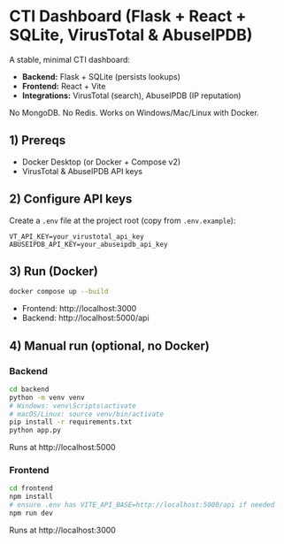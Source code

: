 # CTI Dashboard (Flask + React + SQLite, VirusTotal & AbuseIPDB)

A stable, minimal CTI dashboard:
- **Backend:** Flask + SQLite (persists lookups)
- **Frontend:** React + Vite
- **Integrations:** VirusTotal (search), AbuseIPDB (IP reputation)

No MongoDB. No Redis. Works on Windows/Mac/Linux with Docker.

## 1) Prereqs
- Docker Desktop (or Docker + Compose v2)
- VirusTotal & AbuseIPDB API keys

## 2) Configure API keys
Create a `.env` file at the project root (copy from `.env.example`):
```
VT_API_KEY=your_virustotal_api_key
ABUSEIPDB_API_KEY=your_abuseipdb_api_key
```

## 3) Run (Docker)
```bash
docker compose up --build
```
- Frontend: http://localhost:3000
- Backend:  http://localhost:5000/api

## 4) Manual run (optional, no Docker)

### Backend
```bash
cd backend
python -m venv venv
# Windows: venv\Scripts\activate
# macOS/Linux: source venv/bin/activate
pip install -r requirements.txt
python app.py
```
Runs at http://localhost:5000

### Frontend
```bash
cd frontend
npm install
# ensure .env has VITE_API_BASE=http://localhost:5000/api if needed
npm run dev
```
Runs at http://localhost:3000
